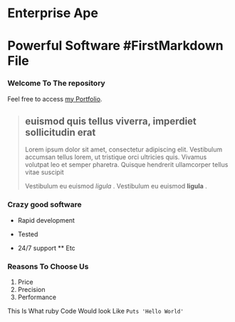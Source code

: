 Enterprise Ape
==============

Powerful Software #FirstMarkdown File
================

### Welcome To The repository


Feel free to access [my Portfolio](https://github.com/IbrahimSassi).

> ##  euismod quis tellus viverra, imperdiet sollicitudin erat
>
> Lorem ipsum dolor sit amet, consectetur adipiscing elit. Vestibulum accumsan tellus lorem, ut tristique orci ultricies quis. Vivamus volutpat leo et semper pharetra. Quisque hendrerit ullamcorper tellus vitae suscipit
>
> Vestibulum eu euismod *ligula* .
Vestibulum eu euismod **ligula** .

### Crazy good software
* Rapid development
+ Tested
- 24/7 support
** Etc

### Reasons To Choose Us
1. Price
2. Precision
3. Performance

This Is What ruby Code Would look Like `Puts 'Hello World' `


